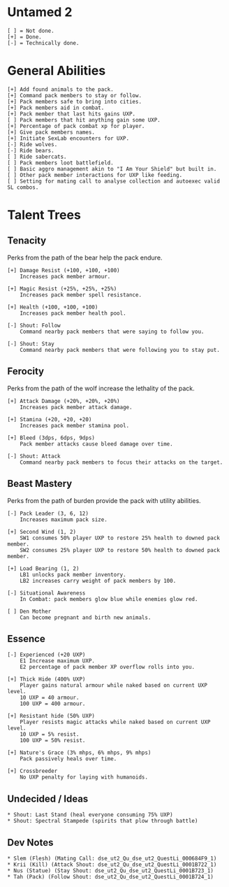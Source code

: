 # Untamed 2

	[ ] = Not done.
	[+] = Done.
	[-] = Technically done.

# General Abilities

	[+] Add found animals to the pack.
	[+] Command pack members to stay or follow.
	[+] Pack members safe to bring into cities.
	[+] Pack members aid in combat.
	[+] Pack member that last hits gains UXP.
	[ ] Pack members that hit anything gain some UXP.
	[+] Percentage of pack combat xp for player.
	[+] Give pack members names.
	[+] Initiate SexLab encounters for UXP.
	[-] Ride wolves.
	[-] Ride bears.
	[ ] Ride sabercats.
	[ ] Pack members loot battlefield.
	[ ] Basic aggro management akin to "I Am Your Shield" but built in.
	[ ] Other pack member interactions for UXP like feeding.
	[ ] Setting for mating call to analyse collection and autoexec valid SL combos.

# Talent Trees

## Tenacity

Perks from the path of the bear help the pack endure.

	[+] Damage Resist (+100, +100, +100)
	    Increases pack member armour.

	[+] Magic Resist (+25%, +25%, +25%)
	    Increases pack member spell resistance.

	[+] Health (+100, +100, +100)
	    Increases pack member health pool.

	[-] Shout: Follow
	    Command nearby pack members that were saying to follow you.

	[-] Shout: Stay
	    Command nearby pack members that were following you to stay put.

## Ferocity

Perks from the path of the wolf increase the lethality of the pack.

	[+] Attack Damage (+20%, +20%, +20%)
	    Increases pack member attack damage.

	[+] Stamina (+20, +20, +20)
	    Increases pack member stamina pool.

	[+] Bleed (3dps, 6dps, 9dps)
	    Pack member attacks cause bleed damage over time.

	[-] Shout: Attack
	    Command nearby pack members to focus their attacks on the target.

## Beast Mastery

Perks from the path of burden provide the pack with utility abilities.

	[-] Pack Leader (3, 6, 12)
	    Increases maximum pack size.

	[+] Second Wind (1, 2)
	    SW1 consumes 50% player UXP to restore 25% health to downed pack member.
	    SW2 consumes 25% player UXP to restore 50% health to downed pack member.

	[+] Load Bearing (1, 2)
	    LB1 unlocks pack member inventory.
	    LB2 increases carry weight of pack members by 100.

	[-] Situational Awareness
	    In Combat: pack members glow blue while enemies glow red.

	[ ] Den Mother
	    Can become pregnant and birth new animals.

## Essence

	[-] Experienced (+20 UXP)
	    E1 Increase maximum UXP.
	    E2 percentage of pack member XP overflow rolls into you.

	[+] Thick Hide (400% UXP)
	    Player gains natural armour while naked based on current UXP level.
	    10 UXP = 40 armour.
	    100 UXP = 400 armour.

	[+] Resistant hide (50% UXP)
	    Player resists magic attacks while naked based on current UXP level.
	    10 UXP = 5% resist.
	    100 UXP = 50% resist.

	[+] Nature's Grace (3% mhps, 6% mhps, 9% mhps)
	    Pack passively heals over time.

	[+] Crossbreeder
	    No UXP penalty for laying with humanoids.

## Undecided / Ideas

	* Shout: Last Stand (heal everyone consuming 75% UXP)
	* Shout: Spectral Stampede (spirits that plow through battle)

## Dev Notes

	* Slem (Flesh) (Mating Call: dse_ut2_Qu_dse_ut2_QuestLi_000684F9_1)
	* Krii (Kill) (Attack Shout: dse_ut2_Qu_dse_ut2_QuestLi_0001B722_1)
	* Nus (Statue) (Stay Shout: dse_ut2_Qu_dse_ut2_QuestLi_0001B723_1)
	* Tah (Pack) (Follow Shout: dse_ut2_Qu_dse_ut2_QuestLi_0001B724_1)
